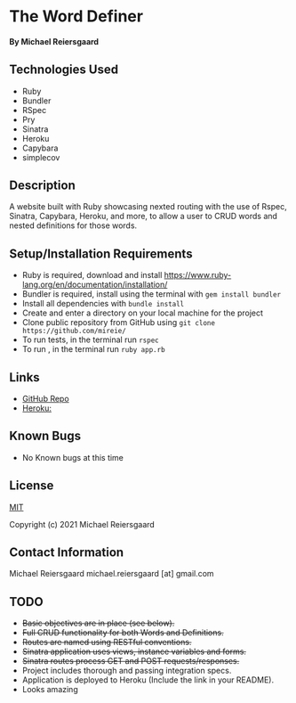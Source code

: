 # The Word Definer
#### By Michael Reiersgaard

## Technologies Used

* Ruby
* Bundler
* RSpec
* Pry
* Sinatra
* Heroku
* Capybara
* simplecov

## Description

A website built with Ruby showcasing nexted routing with the use of Rspec, Sinatra, Capybara, Heroku, and more, to allow a user to CRUD words and nested definitions for those words. 

## Setup/Installation Requirements

* Ruby is required, download and install https://www.ruby-lang.org/en/documentation/installation/
* Bundler is required, install using the terminal with `gem install bundler`
* Install all dependencies with `bundle install`
* Create and enter a directory on your local machine for the project
* Clone public repository from GitHub using `git clone https://github.com/mireie/`
* To run tests, in the terminal run `rspec`
* To run , in the terminal run `ruby app.rb`

## Links
- [GitHub Repo](https://github.com/mireie/)
- [Heroku:](https://example.com)

## Known Bugs

* No Known bugs at this time

## License

[MIT](https://en.wikipedia.org/wiki/MIT_License)

Copyright (c) 2021 Michael Reiersgaard


## Contact Information

Michael Reiersgaard michael.reiersgaard [at] gmail.com

## TODO

* ~~Basic objectives are in place (see below).~~
* ~~Full CRUD functionality for both Words and Definitions.~~
* ~~Routes are named using RESTful conventions.~~
* ~~Sinatra application uses views, instance variables and forms.~~
* ~~Sinatra routes process GET and POST requests/responses.~~
* Project includes thorough and passing integration specs.
* Application is deployed to Heroku (Include the link in your README).
* Looks amazing